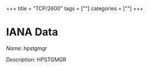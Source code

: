 +++
title = "TCP/2600"
tags = [""]
categories = [""]
+++

# IANA Data

_Name:_ hpstgmgr

_Description:_ HPSTGMGR

